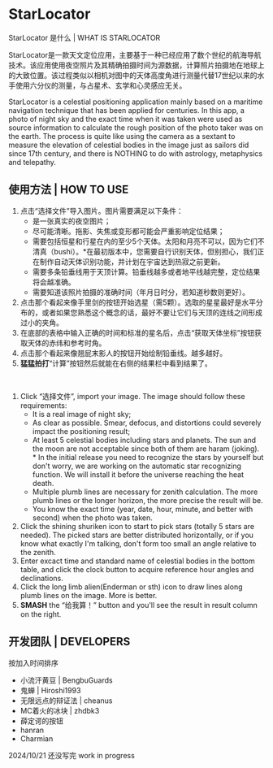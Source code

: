 # StarLocator

StarLocator 是什么 | WHAT IS STARLOCATOR

StarLocator是一款天文定位应用，主要基于一种已经应用了数个世纪的航海导航技术。该应用使用夜空照片及其精确拍摄时间为源数据，计算照片拍摄地在地球上的大致位置。该过程类似以相机对图中的天体高度角进行测量代替17世纪以来的水手使用六分仪的测量，与占星术、玄学和心灵感应无关。

StarLocator is a celestial positioning application mainly based on a maritime navigation technique that has been applied
for centuries. In this app, a photo of night sky and the exact time when it was taken were used as source information to
calculate the rough position of the photo taker was on the earth. The process is quite like using the camera as a
sextant to measure the elevation of celestial bodies in the image just as sailors did since 17th century, and there is
NOTHING to do with astrology, metaphysics and telepathy.

## 使用方法 | HOW TO USE

1. 点击“选择文件”导入图片。图片需要满足以下条件：
    - 是一张真实的夜空图片；
    - 尽可能清晰。拖影、失焦或变形都可能会严重影响定位结果；
    - 需要包括恒星和行星在内的至少5个天体。太阳和月亮不可以，因为它们不清真（bushi）。*在最初版本中，您需要自行识别天体，但别担心，我们正在制作自动天体识别功能，并计划在宇宙达到热寂之前更新。
    - 需要多条铅垂线用于天顶计算。铅垂线越多或者地平线越完整，定位结果将会越准确。
    - 需要知道该照片拍摄的准确时间（年月日时分，若知道秒数则更好）。
2. 点击那个看起来像手里剑的按钮开始选星（需5颗）。选取的星星最好是水平分布的，或者如果您熟悉这个概念的话，最好不要让它们与天顶的连线之间形成过小的夹角。
3. 在底部的表格中输入正确的时间和标准的星名后，点击“获取天体坐标”按钮获取天体的赤纬和参考时角。
4. 点击那个看起来像翘屁末影人的按钮开始绘制铅垂线。越多越好。
5. **猛猛拍打**“计算”按钮然后就能在右侧的结果栏中看到结果了。

<br>

1. Click “选择文件”, import your image. The image should follow these requirements:
    - It is a real image of night sky;
    - As clear as possible. Smear, defocus, and distortions could severely impact the positioning result;
    - At least 5 celestial bodies including stars and planets. The sun and the moon are not acceptable since both of
      them are haram (joking). * In the initial release you need to recognize the stars by yourself but don't worry, we
      are working on the automatic star recognizing function. We will install it before the universe reaching the heat
      death.
    - Multiple plumb lines are necessary for zenith calculation. The more plumb lines or the longer horizon, the more
      precise the result will be.
    - You know the exact time (year, date, hour, minute, and better with second) when the photo was taken.
2. Click the shining shuriken icon to start to pick stars (totally 5 stars are needed). The picked stars are better
   distributed horizontally, or if you know what exactly I'm talking, don't form too small an angle relative to the
   zenith.
3. Enter excact time and standard name of celestial bodies in the bottom table, and click the clock button to acquire
   reference hour angles and declinations.
4. Click the long limb alien(Enderman or sth) icon to draw lines along plumb lines on the image. More is better.
5. **SMASH** the “给我算！” button and you'll see the result in result column on the right.

## 开发团队 | DEVELOPERS

按加入时间排序

- 小流汗黄豆 | BengbuGuards
- 鬼蝉 | Hiroshi1993
- 无限远点的辩证法 | cheanus
- MC着火的冰块 | zhdbk3
- 薛定谔的按钮
- hanran
- Charmian

2024/10/21 还没写完 work in progress

